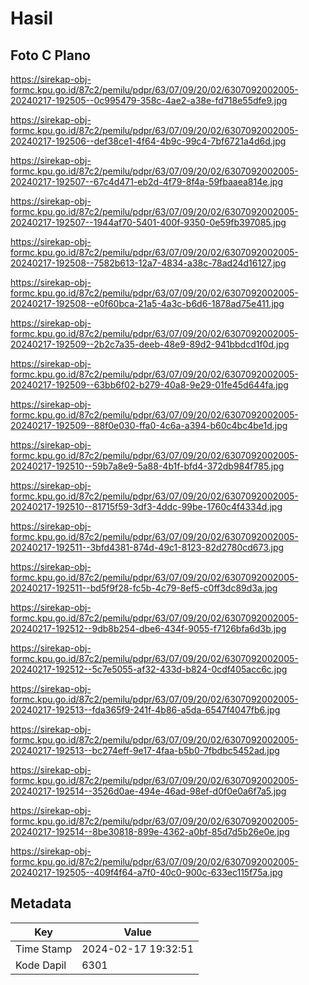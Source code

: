 # Hasil

## Foto C Plano

https://sirekap-obj-formc.kpu.go.id/87c2/pemilu/pdpr/63/07/09/20/02/6307092002005-20240217-192505--0c995479-358c-4ae2-a38e-fd718e55dfe9.jpg

https://sirekap-obj-formc.kpu.go.id/87c2/pemilu/pdpr/63/07/09/20/02/6307092002005-20240217-192506--def38ce1-4f64-4b9c-99c4-7bf6721a4d6d.jpg

https://sirekap-obj-formc.kpu.go.id/87c2/pemilu/pdpr/63/07/09/20/02/6307092002005-20240217-192507--67c4d471-eb2d-4f79-8f4a-59fbaaea814e.jpg

https://sirekap-obj-formc.kpu.go.id/87c2/pemilu/pdpr/63/07/09/20/02/6307092002005-20240217-192507--1944af70-5401-400f-9350-0e59fb397085.jpg

https://sirekap-obj-formc.kpu.go.id/87c2/pemilu/pdpr/63/07/09/20/02/6307092002005-20240217-192508--7582b613-12a7-4834-a38c-78ad24d16127.jpg

https://sirekap-obj-formc.kpu.go.id/87c2/pemilu/pdpr/63/07/09/20/02/6307092002005-20240217-192508--e0f60bca-21a5-4a3c-b6d6-1878ad75e411.jpg

https://sirekap-obj-formc.kpu.go.id/87c2/pemilu/pdpr/63/07/09/20/02/6307092002005-20240217-192509--2b2c7a35-deeb-48e9-89d2-941bbdcd1f0d.jpg

https://sirekap-obj-formc.kpu.go.id/87c2/pemilu/pdpr/63/07/09/20/02/6307092002005-20240217-192509--63bb6f02-b279-40a8-9e29-01fe45d644fa.jpg

https://sirekap-obj-formc.kpu.go.id/87c2/pemilu/pdpr/63/07/09/20/02/6307092002005-20240217-192509--88f0e030-ffa0-4c6a-a394-b60c4bc4be1d.jpg

https://sirekap-obj-formc.kpu.go.id/87c2/pemilu/pdpr/63/07/09/20/02/6307092002005-20240217-192510--59b7a8e9-5a88-4b1f-bfd4-372db984f785.jpg

https://sirekap-obj-formc.kpu.go.id/87c2/pemilu/pdpr/63/07/09/20/02/6307092002005-20240217-192510--81715f59-3df3-4ddc-99be-1760c4f4334d.jpg

https://sirekap-obj-formc.kpu.go.id/87c2/pemilu/pdpr/63/07/09/20/02/6307092002005-20240217-192511--3bfd4381-874d-49c1-8123-82d2780cd673.jpg

https://sirekap-obj-formc.kpu.go.id/87c2/pemilu/pdpr/63/07/09/20/02/6307092002005-20240217-192511--bd5f9f28-fc5b-4c79-8ef5-c0ff3dc89d3a.jpg

https://sirekap-obj-formc.kpu.go.id/87c2/pemilu/pdpr/63/07/09/20/02/6307092002005-20240217-192512--9db8b254-dbe6-434f-9055-f7126bfa6d3b.jpg

https://sirekap-obj-formc.kpu.go.id/87c2/pemilu/pdpr/63/07/09/20/02/6307092002005-20240217-192512--5c7e5055-af32-433d-b824-0cdf405acc6c.jpg

https://sirekap-obj-formc.kpu.go.id/87c2/pemilu/pdpr/63/07/09/20/02/6307092002005-20240217-192513--fda365f9-241f-4b86-a5da-6547f4047fb6.jpg

https://sirekap-obj-formc.kpu.go.id/87c2/pemilu/pdpr/63/07/09/20/02/6307092002005-20240217-192513--bc274eff-9e17-4faa-b5b0-7fbdbc5452ad.jpg

https://sirekap-obj-formc.kpu.go.id/87c2/pemilu/pdpr/63/07/09/20/02/6307092002005-20240217-192514--3526d0ae-494e-46ad-98ef-d0f0e0a6f7a5.jpg

https://sirekap-obj-formc.kpu.go.id/87c2/pemilu/pdpr/63/07/09/20/02/6307092002005-20240217-192514--8be30818-899e-4362-a0bf-85d7d5b26e0e.jpg

https://sirekap-obj-formc.kpu.go.id/87c2/pemilu/pdpr/63/07/09/20/02/6307092002005-20240217-192505--409f4f64-a7f0-40c0-900c-633ec115f75a.jpg


## Metadata

| Key        | Value               |
| ---------- | ------------------- |
| Time Stamp | 2024-02-17 19:32:51 |
| Kode Dapil | 6301                |



